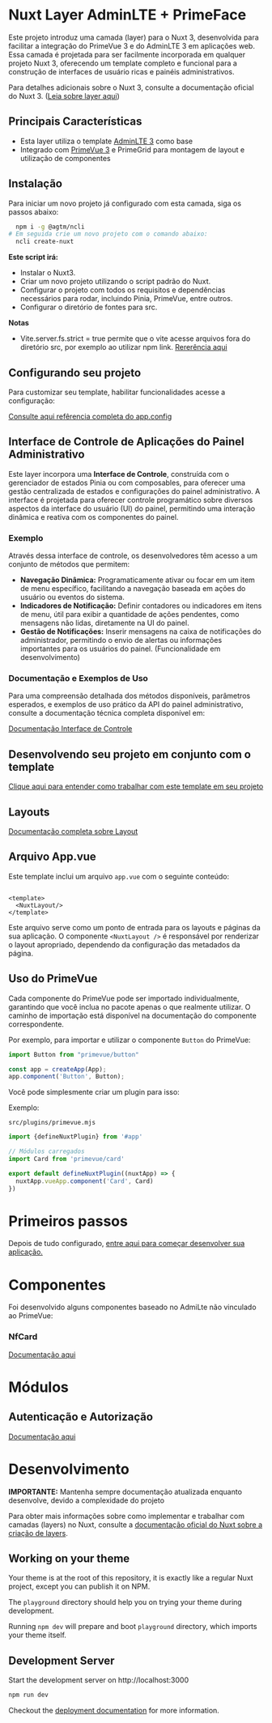 # Nuxt Layer AdminLTE + PrimeFace

Este projeto introduz uma camada (layer) para o Nuxt 3, desenvolvida para facilitar a integração do PrimeVue 3 e do
AdminLTE 3 em aplicações web. Essa camada é projetada para ser facilmente incorporada em qualquer projeto Nuxt 3,
oferecendo um template completo e funcional para a construção de interfaces de usuário ricas e painéis administrativos.

Para detalhes adicionais sobre o Nuxt 3, consulte a documentação oficial do Nuxt 3.
([Leia sobre layer aqui](https://nuxt.com/docs/guide/going-further/layers))

## Principais Características

* Esta layer utiliza o template [AdminLTE 3](https://adminlte.io/themes/v3/) como base
* Integrado com [PrimeVue 3](https://primefaces.org/primevue/) e PrimeGrid para montagem de layout e utilização de
  componentes

## Instalação

Para iniciar um novo projeto já configurado com esta camada, siga os passos abaixo:

```bash
  npm i -g @agtm/ncli   
# Em seguida crie um novo projeto com o comando abaixo:
  ncli create-nuxt  
```

**Este script irá:**

* Instalar o Nuxt3.
* Criar um novo projeto utilizando o script padrão do Nuxt.
* Configurar o projeto com todos os requisitos e dependências necessários para rodar, incluindo Pinia, PrimeVue, entre
  outros.
* Configurar o diretório de fontes para src.

**Notas**

* Vite.server.fs.strict = true permite que o vite acesse arquivos fora do diretório src, por exemplo ao utilizar npm
  link. [Rererência aqui](https://vitejs.dev/config/server-options.html#server-fs-allow)

## Configurando seu projeto

Para customizar seu template, habilitar funcionalidades acesse a configuração:

[Consulte aqui refêrencia completa do app.config](./docs/config.md)

## Interface de Controle de Aplicações do Painel Administrativo

Este layer incorpora uma **Interface de Controle**, construída com o gerenciador de estados Pinia ou com composables,
para oferecer uma gestão centralizada de estados e configurações do painel administrativo. A interface é projetada para
oferecer controle programático sobre diversos aspectos da interface do usuário (UI) do painel, permitindo uma interação
dinâmica e reativa com os componentes do painel.

### Exemplo

Através dessa interface de controle, os desenvolvedores têm acesso a um conjunto de métodos que permitem:

* **Navegação Dinâmica:** Programaticamente ativar ou focar em um item de menu específico, facilitando a navegação
  baseada em ações do usuário ou eventos do sistema.
* **Indicadores de Notificação:** Definir contadores ou indicadores em itens de menu, útil para exibir a quantidade de
  ações pendentes, como mensagens não lidas, diretamente na UI do painel.
* **Gestão de Notificações:** Inserir mensagens na caixa de notificações do administrador, permitindo o envio de alertas
  ou informações importantes para os usuários do painel. (Funcionalidade em desenvolvimento)

### Documentação e Exemplos de Uso

Para uma compreensão detalhada dos métodos disponíveis, parâmetros esperados, e exemplos de uso prático da API do painel
administrativo, consulte a documentação técnica completa disponível em:

[Documentação Interface de Controle](./docs/admin)

## Desenvolvendo seu projeto em conjunto com o template

[Clique aqui para entender como trabalhar com este template em seu projeto](./docs/config.md)

## Layouts

[Documentação completa sobre Layout](./docs/layout.md)

## Arquivo App.vue

Este template inclui um arquivo `app.vue` com o seguinte conteúdo:

```vue

<template>
  <NuxtLayout/>
</template>
```

Este arquivo serve como um ponto de entrada para os layouts e páginas da sua aplicação. O componente `<NuxtLayout />` é
responsável por renderizar o layout apropriado, dependendo da configuração das metadados da página.

## Uso do PrimeVue

Cada componente do PrimeVue pode ser importado individualmente, garantindo que você inclua no pacote apenas o que
realmente utilizar. O caminho de importação está disponível na documentação do componente correspondente.

Por exemplo, para importar e utilizar o componente `Button` do PrimeVue:

```javascript
import Button from "primevue/button"

const app = createApp(App);
app.component('Button', Button);
```

Você pode simplesmente criar um plugin para isso:

Exemplo:

    src/plugins/primevue.mjs

```javascript
import {defineNuxtPlugin} from '#app'

// Módulos carregados
import Card from 'primevue/card'

export default defineNuxtPlugin((nuxtApp) => {
  nuxtApp.vueApp.component('Card', Card)
})
```

# Primeiros passos

Depois de tudo configurado, [entre aqui para começar desenvolver sua aplicação.](./docs/first-step.md)

# Componentes

Foi desenvolvido alguns componentes baseado no AdmiLte não vinculado ao PrimeVue:

### NfCard

[Documentação aqui](./docs/components/nf-card.md)

# Módulos

## Autenticação e Autorização

[Documentação aqui](./docs/modules/auth.md)

# Desenvolvimento

**IMPORTANTE:** Mantenha sempre documentação atualizada enquanto desenvolve, devido a complexidade do projeto

Para obter mais informações sobre como implementar e trabalhar com camadas (layers) no Nuxt, consulte
a [documentação oficial do Nuxt sobre a criação de layers](https://nuxt.com/docs/getting-started/layers).

## Working on your theme

Your theme is at the root of this repository, it is exactly like a regular Nuxt project, except you can publish it on
NPM.

The `playground` directory should help you on trying your theme during development.

Running `npm dev` will prepare and boot `playground` directory, which imports your theme itself.

## Development Server

Start the development server on http://localhost:3000

```bash
npm run dev
```

Checkout the [deployment documentation](https://v3.nuxtjs.org/docs/deployment) for more information.
